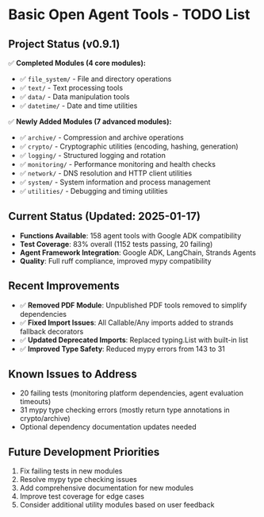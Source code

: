 # Basic Open Agent Tools - TODO List

## Project Status (v0.9.1)

✅ **Completed Modules (4 core modules):**
- ✅ `file_system/` - File and directory operations
- ✅ `text/` - Text processing tools
- ✅ `data/` - Data manipulation tools
- ✅ `datetime/` - Date and time utilities

✅ **Newly Added Modules (7 advanced modules):**
- ✅ `archive/` - Compression and archive operations
- ✅ `crypto/` - Cryptographic utilities (encoding, hashing, generation)
- ✅ `logging/` - Structured logging and rotation
- ✅ `monitoring/` - Performance monitoring and health checks
- ✅ `network/` - DNS resolution and HTTP client utilities
- ✅ `system/` - System information and process management
- ✅ `utilities/` - Debugging and timing utilities

## Current Status (Updated: 2025-01-17)
- **Functions Available**: 158 agent tools with Google ADK compatibility
- **Test Coverage**: 83% overall (1152 tests passing, 20 failing)
- **Agent Framework Integration**: Google ADK, LangChain, Strands Agents
- **Quality**: Full ruff compliance, improved mypy compatibility

## Recent Improvements
- ✅ **Removed PDF Module**: Unpublished PDF tools removed to simplify dependencies
- ✅ **Fixed Import Issues**: All Callable/Any imports added to strands fallback decorators
- ✅ **Updated Deprecated Imports**: Replaced typing.List with built-in list
- ✅ **Improved Type Safety**: Reduced mypy errors from 143 to 31

## Known Issues to Address
- 20 failing tests (monitoring platform dependencies, agent evaluation timeouts)
- 31 mypy type checking errors (mostly return type annotations in crypto/archive)
- Optional dependency documentation updates needed

## Future Development Priorities
1. Fix failing tests in new modules
2. Resolve mypy type checking issues
3. Add comprehensive documentation for new modules
4. Improve test coverage for edge cases
5. Consider additional utility modules based on user feedback